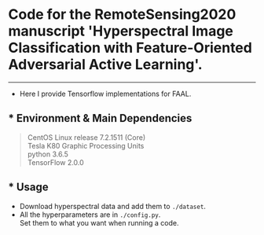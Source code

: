 # Code for the RemoteSensing2020 manuscript 'Hyperspectral Image Classification with Feature-Oriented Adversarial Active Learning'.
---------------------------------------------
* Here I provide Tensorflow implementations for FAAL.


## * Environment & Main Dependencies
>CentOS Linux release 7.2.1511 (Core)<br>
>Tesla K80 Graphic Processing Units<br>
>python 3.6.5<br>
>TensorFlow 2.0.0

## * Usage
* Download hyperspectral data and add them to `./dataset`.<br>
* All the hyperparameters are in `./config.py`.<br>
Set them to what you want when running a code.<br>



